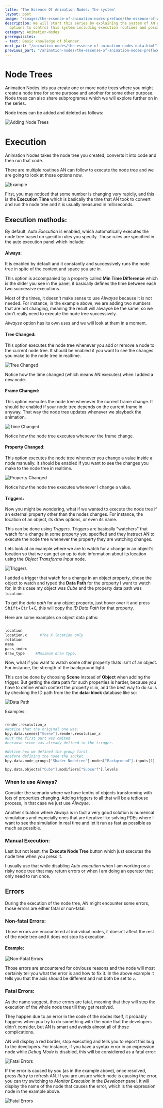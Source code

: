 ```yaml
---
title: 'The Essence Of Animation Nodes: The system'
layout: post
image: "/images/the-essence-of-animation-nodes-preface/the-essence-of-animation-nodes.png"
description: We will start this series by explaining the system of AN and the available
  options to control this system including execution routines and possible errors.
category: Animation-Nodes
prerequisites:
- text: Basic knowledge of blender.
next_part: "/animation-nodes/the-essense-of-animation-nodes-data.html"
previous_part: "/animation-nodes/the-essense-of-animation-nodes-preface.html"
---
```


# Node Trees
Animation Nodes lets you create one or more node trees where you might create a node tree for some purpose and another for some other purpose. Node trees can also share subprogrames which we will explore further on in the series.

Node trees can be added and deleted as follows:

![Adding Node Trees](/images/the-essence-of-animation-nodes-the-system/node-trees.gif)

# Execution

Animation Nodes takes the node tree you created, converts it into code and then run that code.

There are multiple routines AN can follow to execute the node tree and we are going to look at those options now.

![Example](/images/the-essence-of-animation-nodes-the-system/execution.gif)

First, you may noticed that some number is changing very rapidly, and this is the **Execution Time** which is basically the time that AN took to convert and run the node tree and it is usually measured in milliseconds.

## Execution methods:

By default, *Auto Execution* is enabled, which automatically executes the node tree based on specific rules you specify. Those rules are specified in the auto execution panel which include:

#### Always:

It is enabled by default and it constantly and successively runs the node tree in spite of the context and space you are in.

This option is accompanied by a property called **Min Time Difference** which is the slider you see in the panel, it basically defines the time between each two successive executions.

Most of the times, it doesn't make sense to use *Alwayse* because it is not needed. For instance, in the example above, we are adding two numbers that are not changing, meaning the result will alwayse be the same, so we don't really need to execute the node tree successively.

*Alwayse* option has its own uses and we will look at them in a moment.

#### Tree Changed:

This option executes the node tree whenever you add or remove a node to the current node tree. It should be enabled if you want to see the changes you make to the node tree in realtime.

![Tree Changed](/images/the-essence-of-animation-nodes-the-system/tree-changed.gif)

Notice how the time changed (which means AN executes) when I added a new node.

#### Frame Changed:

This option executes the node tree whenever the current frame change. It should be enabled if your node tree depends on the current frame in anyway. That way the node tree updates whenever we playback the animation.

![Time Changed](/images/the-essence-of-animation-nodes-the-system/frame-changed.gif)

Notice how the node tree executes whenever the frame change.

#### Property Changed:

This option executes the node tree whenever you change a value inside a node manually. It should be enabled if you want to see the changes you make to the node tree in realtime.

![Property Changed](/images/the-essence-of-animation-nodes-the-system/property-changed.gif)

Notice how the node tree executes whenever I change a value.

#### Triggers:

Now you might be wondering, what if we wanted to execute the node tree if an external property other than the nodes changes. For instance, the location of an object, its draw options, or even its name.

This can be done using *Triggers*. Triggers are basically "watchers" that watch for a change in some property you specified and they instruct AN to execute the node tree whenever the property they are watching changes.

Lets look at an example where we are to watch for a change in an object's location so that we can get an up to date information about its location using the *Object Transforms Input* node.

![Triggers](/images/the-essence-of-animation-nodes-the-system/triggers.gif)

I added a trigger that watch for a change in an object property, chose the object to watch and typed the **Data Path** for the property I want to watch for, in this case my object was *Cube* and the property data path was `location`.

To get the *data path* for any object property, just hover over it and press <kbd>Shift</kbd>+<kbd>Ctrl</kbd>+<kbd>C</kbd>, this will copy the *ID Data Path* for that property.

Here are some examples on object data paths:

~~~python

location
location.x      #The X location only
rotation
name
pass_index
draw_type     #Maximum draw type.

~~~

Now, what if you want to watch some other property thats isn't of an object. For instance, the strength of the background light.

This can be done by choosing **Scene** instead of **Object** when adding the trigger. But getting the data path for such properties is harder, because you have to define which context the property is in, and the best way to do so is by checking the ID path from the the **data-block** database like so:

![Data Path](/images/the-essence-of-animation-nodes-the-system/data-path.png)

Examples:

```python

render.resolution_x
#Notice that the original one was:
bpy.data.scenes["Scene"].render.resolution_x
#But the first part was omited
#because scene was already defined in the trigger.

#Notice how we defined the group first
#before defining the node the socket.
bpy.data.node_groups["Shader Nodetree"].nodes["Background"].inputs[1]

bpy.data.objects["Cube"].modifiers["Subsurf"].levels

```

### When to use Always?

Consider the scenario where we have tenths of objects transforming with lots of properties changing. Adding triggers to all that will be a tediouse process, in that case we just use *Alwayse*.

Another situation where *Always* is in fact a very good solution is numerical simulations and especially ones that are iterative like solving PDEs where I want to see the simulation in real time and let it run as fast as possible as much as possible.

### Manual Execution:

Last but not least, the **Execute Node Tree** button which just executes the node tree when you press it.

I usually use that while disabling *Auto execution* when I am working on a risky node tree that may return errors or when I am doing an operator that only need to run once.

## Errors

During the execution of the node tree,  AN might encounter some errors, those errors are either fatal or non-fatal.

### Non-fatal Errors:

Those errors are encountered at individual nodes, it doesn't affect the rest of the node tree and it does not stop its execution.

#### Example:

![Non-Fatal Errors](/images/the-essence-of-animation-nodes-the-system/nonfatal-error.png)

Those errors are encountered for obviouse reasons and the node will most certainly tell you what the error is and how to fix it. In the above example it tells you that the axis should be different and not both be set to `z`.

### Fatal Errors:

As the name suggest, those errors are fatal, meaning that they will stop the execution of the whole node tree till they get resolved.

They happen due to an error in the code of the nodes itself, it probably happens when you try to do something with the node that the developers didn't consider, but AN is smart and avoids almost all of those complications.

AN will display a red border, stop executing and tells you to report this bug to the developers. For instance, if you have a syntax error in an expression node while *Debug Mode* is disabled, this will be considiered as a fatal error:

![Fatal Errors](/images/the-essence-of-animation-nodes-the-system/fatal-error.png)

If the error is caused by you (as in the example above), once resolved, press *Retry*  to refresh AN. If you are unsure which node is causing the error, you can try switching to *Monitor Execution* in the *Developer* panel, it will display the name of the node that causes the error, which is the expression node in the example above.

![Fatal Errors](/images/the-essence-of-animation-nodes-the-system/monitor-execution.png)